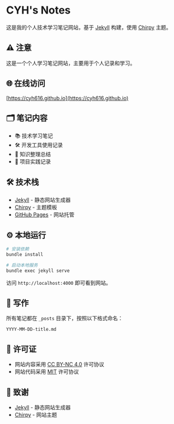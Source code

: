# CYH's Notes

这是我的个人技术学习笔记网站，基于 [Jekyll](https://jekyllrb.com/) 构建，使用 [Chirpy](https://github.com/cotes2020/jekyll-theme-chirpy) 主题。

## ⚠️ 注意
这是一个个人学习笔记网站，主要用于个人记录和学习。

## 🌐 在线访问

[https://cyh616.github.io](https://cyh616.github.io)

## 🗂️ 笔记内容

- 📚 技术学习笔记
- 🛠️ 开发工具使用记录
- 📖 知识整理总结
- 🔬 项目实践记录

## 🛠️ 技术栈

- [Jekyll](https://jekyllrb.com/) - 静态网站生成器
- [Chirpy](https://github.com/cotes2020/jekyll-theme-chirpy) - 主题模板
- [GitHub Pages](https://pages.github.com/) - 网站托管

## ⚙️ 本地运行


```bash
# 安装依赖
bundle install

# 启动本地服务
bundle exec jekyll serve
```

访问 `http://localhost:4000` 即可看到网站。

## 📝 写作

所有笔记都在 `_posts` 目录下，按照以下格式命名：

```
YYYY-MM-DD-title.md
```

## 📜 许可证

- 网站内容采用 [CC BY-NC 4.0](https://creativecommons.org/licenses/by-nc/4.0/) 许可协议
- 网站代码采用 [MIT](LICENSE) 许可协议


## 🙏 致谢

- [Jekyll](https://jekyllrb.com/) - 静态网站生成器
- [Chirpy](https://github.com/cotes2020/jekyll-theme-chirpy) - 网站主题

